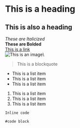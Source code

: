 # This is a heading
## This is also a heading 
*These are Italicized*\
**These are Bolded**\
[This is a link](https://www.youtube.com/watch?v=dQw4w9WgXcQ)\
![This is an image](https://user-images.githubusercontent.com/97648068/149255664-ef39c7de-4793-4c11-a684-e5b93d7d5242.png)\
>This is a blockquote

* This is a list item
* This is a list item
* This is a list item

1. This is a list item
2. This is a list item
3. This is a list item

`Inline code`

```
#code block
```
